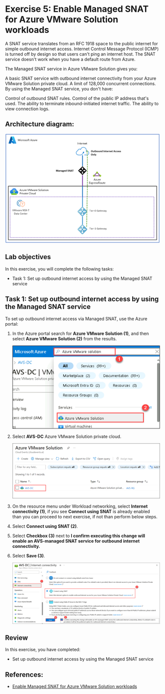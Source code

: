 # Exercise 5: Enable Managed SNAT for Azure VMware Solution workloads 

A SNAT service translates from an RFC 1918 space to the public internet for simple outbound internet access. Internet Control Message Protocol (ICMP) is turned off by design so that users can't ping an internet host. The SNAT service doesn't work when you have a default route from Azure.

The Managed SNAT service in Azure VMware Solution gives you:

A basic SNAT service with outbound internet connectivity from your Azure VMware Solution private cloud.
A limit of 128,000 concurrent connections.
By using the Managed SNAT service, you don't have:

Control of outbound SNAT rules.
Control of the public IP address that's used.
The ability to terminate inbound-initiated internet traffic.
The ability to view connection logs.

## Architecture diagram:

![](../Images/AD.png)

## Lab objectives

In this exercise, you will complete the following tasks:

  + Task 1: Set up outbound internet access by using the Managed SNAT service

## Task 1: Set up outbound internet access by using the Managed SNAT service

To set up outbound internet access via Managed SNAT, use the Azure portal:

1. In the Azure portal search for **Azure VMware Solution (1)**, and then select **Azure VMware Solution (2)** from the results.

   ![](../Images/5.1.png)

3. Select **AVS-DC** Azure VMware Solution private cloud.

   ![](../Images/5.2.png)

4. On the resource menu under Workload networking, select **Internet connectivity (1)**, if you see **Connect using SNAT** is already enabled than you can proceed to next exercise, if not than perform below steps.

5. Select **Connect using SNAT (2)**.

6. Select **Checkbox (3)** next to **I confirm executing this change will enable an AVS-managed SNAT service for outbound internet connectivity.**

7. Select **Save (3)**.

    ![](../Images/5.3.png)

## Review
In this exercise, you have completed:

- Set up outbound internet access by using the Managed SNAT service

## References:
- [Enable Managed SNAT for Azure VMware Solution workloads ](https://learn.microsoft.com/en-us/azure/azure-vmware/enable-managed-snat-for-workloads)
